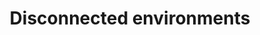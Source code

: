 ---
title: Disconnected environments
weight: 30
url: /nginx-instance-manager/disconnected/
cascade:
   type: "nim-r33"
---